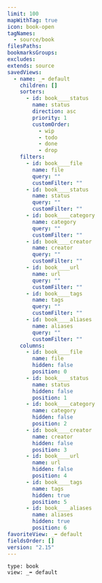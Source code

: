 ```yaml
---
limit: 100
mapWithTag: true
icon: book-open
tagNames:
  - source/book
filesPaths: 
bookmarksGroups: 
excludes: 
extends: source
savedViews:
  - name: _➡ default
    children: []
    sorters:
      - id: book____status
        name: status
        direction: asc
        priority: 1
        customOrder:
          - wip
          - todo
          - done
          - drop
    filters:
      - id: book____file
        name: file
        query: ""
        customFilter: ""
      - id: book____status
        name: status
        query: ""
        customFilter: ""
      - id: book____category
        name: category
        query: ""
        customFilter: ""
      - id: book____creator
        name: creator
        query: ""
        customFilter: ""
      - id: book____url
        name: url
        query: ""
        customFilter: ""
      - id: book____tags
        name: tags
        query: ""
        customFilter: ""
      - id: book____aliases
        name: aliases
        query: ""
        customFilter: ""
    columns:
      - id: book____file
        name: file
        hidden: false
        position: 0
      - id: book____status
        name: status
        hidden: false
        position: 1
      - id: book____category
        name: category
        hidden: false
        position: 2
      - id: book____creator
        name: creator
        hidden: false
        position: 3
      - id: book____url
        name: url
        hidden: false
        position: 4
      - id: book____tags
        name: tags
        hidden: true
        position: 5
      - id: book____aliases
        name: aliases
        hidden: true
        position: 6
favoriteView: _➡ default
fieldsOrder: []
version: "2.15"
---
```


```mdm
type: book
view: _➡ default
```